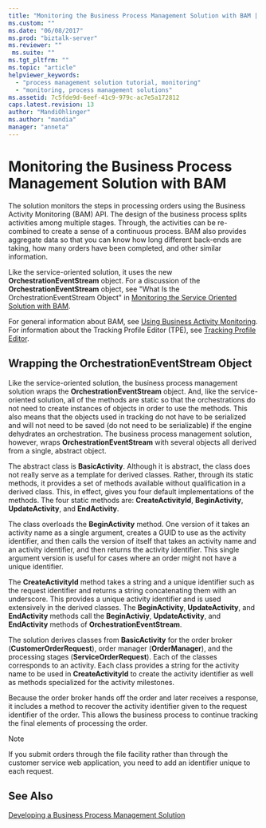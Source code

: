 ```yaml
---
title: "Monitoring the Business Process Management Solution with BAM | Microsoft Docs"
ms.custom: ""
ms.date: "06/08/2017"
ms.prod: "biztalk-server"
ms.reviewer: ""
 ms.suite: ""
ms.tgt_pltfrm: ""
ms.topic: "article"
helpviewer_keywords: 
  - "process management solution tutorial, monitoring"
  - "monitoring, process management solutions"
ms.assetid: 7c5fde9d-6eef-41c9-979c-ac7e5a172812
caps.latest.revision: 13
author: "MandiOhlinger"
ms.author: "mandia"
manager: "anneta"
---
```

# Monitoring the Business Process Management Solution with BAM
The solution monitors the steps in processing orders using the Business Activity Monitoring (BAM) API. The design of the business process splits activities among multiple stages. Through, the activities can be re-combined to create a sense of a continuous process. BAM also provides aggregate data so that you can know how long different back-ends are taking, how many orders have been completed, and other similar information.  
  
 Like the service-oriented solution, it uses the new **OrchestrationEventStream** object. For a discussion of the **OrchestrationEventStream** object, see "What Is the OrchestrationEventStream Object" in [Monitoring the Service Oriented Solution with BAM](../core/monitoring-the-service-oriented-solution-with-bam.md).  
  
 For general information about BAM, see [Using Business Activity Monitoring](../core/using-business-activity-monitoring.md). For information about the Tracking Profile Editor (TPE), see [Tracking Profile Editor](../core/tracking-profile-editor.md).  
  
## Wrapping the OrchestrationEventStream Object  
 Like the service-oriented solution, the business process management solution wraps the **OrchestrationEventStream** object. And, like the service-oriented solution, all of the methods are static so that the orchestrations do not need to create instances of objects in order to use the methods. This also means that the objects used in tracking do not have to be serialized and will not need to be saved (do not need to be serializable) if the engine dehydrates an orchestration. The business process management solution, however, wraps **OrchestrationEventStream** with several objects all derived from a single, abstract object.  
  
 The abstract class is **BasicActivity**. Although it is abstract, the class does not really serve as a template for derived classes. Rather, through its static methods, it provides a set of methods available without qualification in a derived class. This, in effect, gives you four default implementations of the methods. The four static methods are: **CreateActivityId**, **BeginActivity**, **UpdateActivity**, and **EndActivity**.  
  
 The class overloads the **BeginActivity** method. One version of it takes an activity name as a single argument, creates a GUID to use as the activity identifier, and then calls the version of itself that takes an activity name and an activity identifier, and then returns the activity identifier. This single argument version is useful for cases where an order might not have a unique identifier.  
  
 The **CreateActivityId** method takes a string and a unique identifier such as the request identifier and returns a string concatenating them with an underscore. This provides a unique activity identifier and is used extensively in the derived classes. The **BeginActivity**, **UpdateActivity**, and **EndActivity** methods call the **BeginActiviy**, **UpdateActivity**, and **EndActivity** methods of **OrchestrationEventStream**.  
  
 The solution derives classes from **BasicActivity** for the order broker (**CustomerOrderRequest**), order manager (**OrderManager**), and the processing stages (**ServiceOrderRequest**). Each of the classes corresponds to an activity. Each class provides a string for the activity name to be used in **CreateActivityId** to create the activity identifier as well as methods specialized for the activity milestones.  
  
 Because the order broker hands off the order and later receives a response, it includes a method to recover the activity identifier given to the request identifier of the order. This allows the business process to continue tracking the final elements of processing the order.  
  
> [!NOTE]
>  If you submit orders through the file facility rather than through the customer service web application, you need to add an identifier unique to each request.  
  
## See Also  
 [Developing a Business Process Management Solution](../core/developing-a-business-process-management-solution.md)